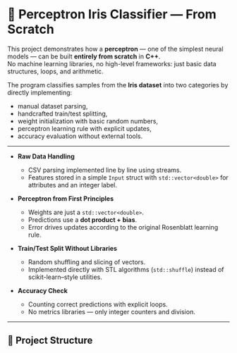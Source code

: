 # 🧠 Perceptron Iris Classifier — From Scratch 

This project demonstrates how a **perceptron** — one of the simplest neural models — can be built **entirely from scratch** in **C++**.  
No machine learning libraries, no high-level frameworks: just basic data structures, loops, and arithmetic.

The program classifies samples from the **Iris dataset** into two categories by directly implementing:
- manual dataset parsing,
- handcrafted train/test splitting,
- weight initialization with basic random numbers,
- perceptron learning rule with explicit updates,
- accuracy evaluation without external tools.

---

- **Raw Data Handling**  
  - CSV parsing implemented line by line using streams.  
  - Features stored in a simple `Input` struct with `std::vector<double>` for attributes and an integer label.  

- **Perceptron from First Principles**  
  - Weights are just a `std::vector<double>`.  
  - Predictions use a **dot product + bias**.  
  - Error drives updates according to the original Rosenblatt learning rule.  

- **Train/Test Split Without Libraries**  
  - Random shuffling and slicing of vectors.  
  - Implemented directly with STL algorithms (`std::shuffle`) instead of scikit-learn–style utilities.  

- **Accuracy Check**  
  - Counting correct predictions with explicit loops.  
  - No metrics libraries — only integer counters and division.

---

## 📂 Project Structure


